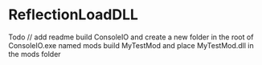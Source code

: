 # ReflectionLoadDLL


Todo // add readme
build ConsoleIO and create a new folder in the root of ConsoleIO.exe named mods
build MyTestMod and place MyTestMod.dll in the mods folder
